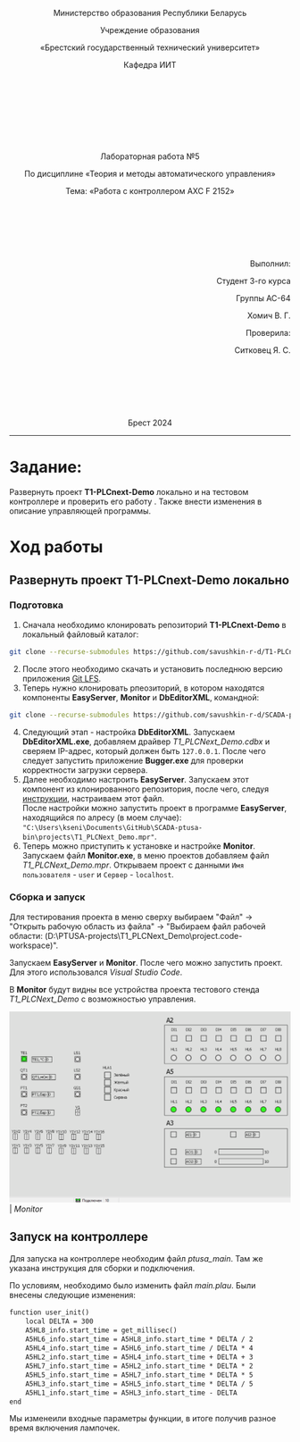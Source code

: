 <p align="center">Министерство образования Республики Беларусь</p>
<p align="center">Учреждение образования</p>
<p align="center">«Брестский государственный технический университет»</p>
<p align="center">Кафедра ИИТ</p>
<br><br><br><br><br><br><br>
<p align="center">Лабораторная работа №5</p>
<p align="center">По дисциплине «Теория и методы автоматического управления»</p>
<p align="center">Тема: «Работа с контроллером AXC F 2152»</p>
<br><br><br><br><br>
<p align="right">Выполнил:</p>
<p align="right">Студент 3-го курса</p>
<p align="right">Группы АС-64</p>
<p align="right">Хомич В. Г.</p>
<p align="right">Проверила:</p>
<p align="right">Ситковец Я. С.</p>
<br><br><br><br><br>
<p align="center">Брест 2024</p>

---

# Задание:
Развернуть проект **T1-PLCnext-Demo** локально и на тестовом контроллере и проверить его работу . Также внести изменения в описание управляющей программы.

# Ход работы

## Развернуть проект **T1-PLCnext-Demo** локально

### Подготовка

1. Сначала необходимо клонировать репозиторий **T1-PLCnext-Demo** в локальный файловый каталог:
```sh
git clone --recurse-submodules https://github.com/savushkin-r-d/T1-PLCnext-Demo
```

2. После этого необходимо скачать и установить последнюю версию приложения [Git LFS](https://git-lfs.com/).
3. Теперь нужно клонировать рпеозиторий, в котором находятся компоненты **EasyServer**, **Monitor** и **DbEditorXML**, командной:
```sh
git clone --recurse-submodules https://github.com/savushkin-r-d/SCADA-ptusa-bin
```
 4. Следующий этап - настройка **DbEditorXML**. Запускаем **DbEditorXML.exe**, добавляем драйвер *T1_PLCNext_Demo.cdbx* и сверяем IP-адрес, который должен быть `127.0.0.1`. После чего следует зaпустить приложение **Bugger.exe** для проверки корректности загрузки сервера.
 5. Далее необходимо настроить **EasyServer**. Запускаем этот компонент из клонированного репозитория, после чего, следуя [инструкции](https://github.com/savushkin-r-d/T1-PLCnext-Demo?tab=readme-ov-file#клонирование-проекта), настраиваем этот файл.
<br> После настройки можно запустить проект в программе **EasyServer**, находящийся по алресу (в моем случае): `"C:\Users\kseni\Documents\GitHub\SCADA-ptusa-bin\projects\T1_PLCNext_Demo.mpr"`.
 6. Теперь можно приступить к установке и настройке **Monitor**. Запускаем файл **Monitor.exe**, в меню  проектов добавляем файл *T1_PLCNext_Demo.mpr*. Открываем проект с данными `Имя пользователя` - `user` и `Сервеp` - `localhost`.


### Сборка и запуск

Для тестирования проекта в меню сверху выбираем "Файл" -> "Открыть рабочую область из файла" -> "Выбираем файл рабочей области: (D:\PTUSA-projects\T1_PLCNext_Demo\project.code-workspace)".

Запускаем **EasyServer** и **Monitor**. После чего можно запустить проект. Для этого использовался _Visual Studio Code_.

В **Monitor** будут видны все устройства проекта тестового стенда *T1_PLCNext_Demo* с возможностью управления.

![](img/scheme.png)
<br>
| _Monitor_

## Запуск на контроллере

Для запуска на контроллере необходим файл _ptusa_main_. Там же указана инструкция для сборки и подключения.

По условиям, необходимо было изменить файл _main.plau_. Были внесены следующие изменения:
```plau
function user_init()
    local DELTA = 300
    A5HL8_info.start_time = get_millisec()
    A5HL6_info.start_time = A5HL8_info.start_time * DELTA / 2
    A5HL4_info.start_time = A5HL6_info.start_time / DELTA * 4
    A5HL2_info.start_time = A5HL4_info.start_time + DELTA + 3
    A5HL7_info.start_time = A5HL2_info.start_time * DELTA * 2
    A5HL5_info.start_time = A5HL7_info.start_time * DELTA * 5
    A5HL3_info.start_time = A5HL5_info.start_time * DELTA / 5
    A5HL1_info.start_time = A5HL3_info.start_time - DELTA 
end
```
Мы изменеили входные параметры функции, в итоге получив разное время включения лампочек.